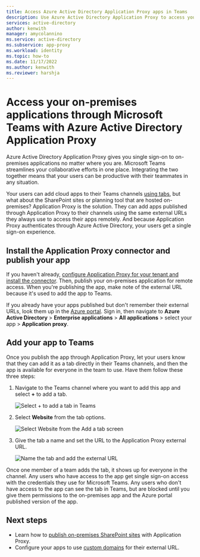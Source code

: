 ```yaml
---
title: Access Azure Active Directory Application Proxy apps in Teams
description: Use Azure Active Directory Application Proxy to access your on-premises application through Microsoft Teams. 
services: active-directory
author: kenwith
manager: amycolannino
ms.service: active-directory
ms.subservice: app-proxy
ms.workload: identity
ms.topic: how-to
ms.date: 11/17/2022
ms.author: kenwith
ms.reviewer: harshja
---
```


# Access your on-premises applications through Microsoft Teams with Azure Active Directory Application Proxy

Azure Active Directory Application Proxy gives you single sign-on to on-premises applications no matter where you are. Microsoft Teams streamlines your collaborative efforts in one place. Integrating the two together means that your users can be productive with their teammates in any situation.

Your users can add cloud apps to their Teams channels [using tabs](https://support.office.com/article/Video-Using-Tabs-7350a03e-017a-4a00-a6ae-1c9fe8c497b3?ui=en-US&rs=en-US&ad=US), but what about the SharePoint sites or planning tool that are hosted on-premises? Application Proxy is the solution. They can add apps published through Application Proxy to their channels using the same external URLs they always use to access their apps remotely. And because Application Proxy authenticates through Azure Active Directory, your users get a single sign-on experience.

## Install the Application Proxy connector and publish your app

If you haven't already, [configure Application Proxy for your tenant and install the connector](../app-proxy/application-proxy-add-on-premises-application.md). Then, publish your on-premises application for remote access. When you're publishing the app, make note of the external URL because it's used to add the app to Teams.

If you already have your apps published but don't remember their external URLs, look them up in the [Azure portal](https://portal.azure.com). Sign in, then navigate to **Azure Active Directory** > **Enterprise applications** > **All applications** > select your app > **Application proxy**.

## Add your app to Teams

Once you publish the app through Application Proxy, let your users know that they can add it as a tab directly in their Teams channels, and then the app is available for everyone in the team to use. Have them follow these three steps:

1. Navigate to the Teams channel where you want to add this app and select **+** to add a tab.

   ![Select + to add a tab in Teams](./media/application-proxy-integrate-with-teams/add-tab.png)

1. Select **Website** from the tab options.

   ![Select Website from the Add a tab screen](./media/application-proxy-integrate-with-teams/website.png)

1. Give the tab a name and set the URL to the Application Proxy external URL.

   ![Name the tab and add the external URL](./media/application-proxy-integrate-with-teams/tab-name-url.png)

Once one member of a team adds the tab, it shows up for everyone in the channel. Any users who have access to the app get single sign-on access with the credentials they use for Microsoft Teams. Any users who don't have access to the app can see the tab in Teams, but are blocked until you give them permissions to the on-premises app and the Azure portal published version of the app.

## Next steps

- Learn how to [publish on-premises SharePoint sites](application-proxy-integrate-with-sharepoint-server.md) with Application Proxy.
- Configure your apps to use [custom domains](application-proxy-configure-custom-domain.md) for their external URL.
